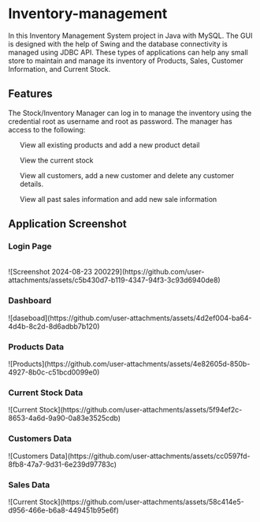 <h1>Inventory-management</h1>

In this Inventory Management System project in Java with MySQL. The GUI is designed with the help of Swing and the database connectivity is managed using JDBC API. These types of applications can help any small store to maintain and manage its inventory of Products, Sales, Customer Information, and Current Stock.

<h2>Features</h2>
The Stock/Inventory Manager can log in to manage the inventory using the credential root as username and root as password. The manager has access to the following:

<ol>View all existing products and add a new product detail</ol>
<ol>View the current stock</ol>
<ol>View all customers, add a new customer and delete any customer details.</ol>
<ol>View all past sales information and add new sale information</ol>

<h2>Application Screenshot</h2>
<h3>Login Page</h3> 
<br>
![Screenshot 2024-08-23 200229](https://github.com/user-attachments/assets/c5b430d7-b119-4347-94f3-3c93d6940de8)

<h3>Dashboard</h3>
![daseboad](https://github.com/user-attachments/assets/4d2ef004-ba64-4d4b-8c2d-8d6adbb7b120)
<h3>Products Data</h3>
![Products](https://github.com/user-attachments/assets/4e82605d-850b-4927-8b0c-c51bcd0099e0)
<h3>Current Stock Data</h3>
![Current Stock](https://github.com/user-attachments/assets/5f94ef2c-8653-4a6d-9a90-0a83e3525cdb)
<h3>Customers Data</h3>
![Customers Data](https://github.com/user-attachments/assets/cc0597fd-8fb8-47a7-9d31-6e239d97783c)
<h3>Sales Data</h3>
![Current Stock](https://github.com/user-attachments/assets/58c414e5-d956-466e-b6a8-449451b95e6f)






